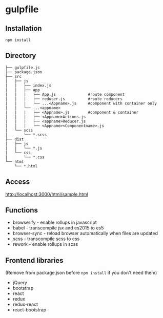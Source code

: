 # gulpfile

## Installation
    npm install

## Directory

    ├── gulpfile.js
    ├── package.json
    ├── src
    |   ├── js
    |   |   ├── index.js
    |   |   ├── app
    |   |   |   ├── App.js              #route component
    |   |   |   ├── reducer.js          #route reducers
    |   |   |   └── ...<Appname>.js     #component with container only
    |   |   └── ...<appname>
    |   |   |   ├── <Appname>.js        #component & container
    |   |   |   ├── <Appname>Actions.js
    |   |   |   ├── <appname>Reducer.js
    |   |   |   └── <Appname><Componentname>.js
    |   └── scss
    |       └── *.scss
    ├── dist
    |   ├── js
    |   |   └── *.js
    |   └── css
    |       └── *.css
    └── html
        └── *.html

## Access
  [http://localhost:3000/html/sample.html](http://localhost:3000/html/sample.html)

## Functions
* browserify - enable rollups in javascript
* babel - transcompile jsx and es2015 to es5
* browser-sync - reload browser automatically when files are updated
* scss - transcompile scss to css
* rework - enable rollups in scss

## Frontend libraries
(Remove from package.json before `npm install` if you don't need them)
* jQuery
* bootstrap
* react
* redux
* redux-react
* react-bootstrap

